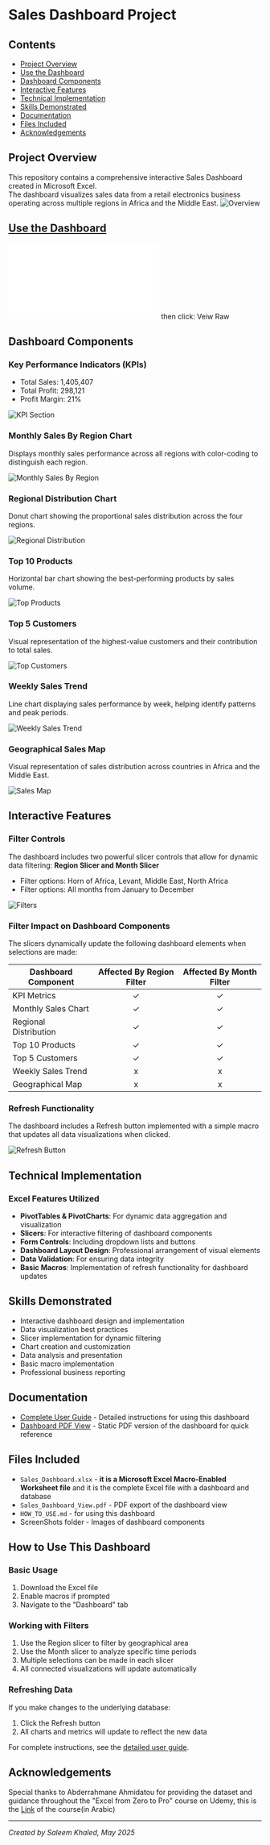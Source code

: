 # Sales Dashboard Project

## Contents
- [Project Overview](#project-overview)
- [Use the Dashboard](#)
- [Dashboard Components](#dashboard-components)
- [Interactive Features](#interactive-features)
- [Technical Implementation](#technical-implementation)
- [Skills Demonstrated](#skills-demonstrated)
- [Documentation](#documentation)
- [Files Included](#files-included)
- [Acknowledgements](#acknowledgements)

## Project Overview
This repository contains a comprehensive interactive Sales Dashboard created in Microsoft Excel.  
The dashboard visualizes sales data from a retail electronics business operating across multiple regions in Africa and the Middle East.
![Overview](ScreenShots/dashboard2.JPG)

## [Use the Dashboard](Sales%20Dashboard.xlsm)

![Use the Dashboard](Sales%20Dashboard.xlsm)  then click: Veiw Raw
## Dashboard Components

### Key Performance Indicators (KPIs)
- Total Sales: 1,405,407
- Total Profit: 298,121
- Profit Margin: 21%

![KPI Section](ScreenShots/KPI_section.JPG)

### Monthly Sales By Region Chart
Displays monthly sales performance across all regions with color-coding to distinguish each region.

![Monthly Sales By Region](ScreenShots/Refional_Components.JPG)

### Regional Distribution Chart
Donut chart showing the proportional sales distribution across the four regions.

![Regional Distribution](ScreenShots/Relgional_distribution_chart.JPG)

### Top 10 Products
Horizontal bar chart showing the best-performing products by sales volume.

![Top Products](ScreenShots/Top_products.JPG)

### Top 5 Customers
Visual representation of the highest-value customers and their contribution to total sales.

![Top Customers](ScreenShots/Top_Cutomers.JPG)

### Weekly Sales Trend
Line chart displaying sales performance by week, helping identify patterns and peak periods.

![Weekly Sales Trend](ScreenShots/Weekly_sales.JPG)

### Geographical Sales Map
Visual representation of sales distribution across countries in Africa and the Middle East.

![Sales Map](ScreenShots/Country_sales.JPG)

## Interactive Features

### Filter Controls
The dashboard includes two powerful slicer controls that allow for dynamic data filtering:
 **Region Slicer and Month Slicer**
   - Filter options: Horn of Africa, Levant, Middle East, North Africa
   - Filter options: All months from January to December
     
   ![Filters](ScreenShots/Filters.JPG)

### Filter Impact on Dashboard Components

The slicers dynamically update the following dashboard elements when selections are made:

| Dashboard Component | Affected By Region Filter | Affected By Month Filter |
|---------------------|:-------------------------:|:------------------------:|
| KPI Metrics         | ✓                         | ✓                        |
| Monthly Sales Chart | ✓                         | ✓                        |
| Regional Distribution| ✓                        | ✓                        |
| Top 10 Products     | ✓                         | ✓                        |
| Top 5 Customers     | ✓                         | ✓                        |
| Weekly Sales Trend  | x                         | x                        |
| Geographical Map    | x                         | x                        |

### Refresh Functionality
The dashboard includes a Refresh button implemented with a simple macro that updates all data visualizations when clicked.

![Refresh Button](ScreenShots/Refresh_button.JPG)

## Technical Implementation

### Excel Features Utilized
- **PivotTables & PivotCharts**: For dynamic data aggregation and visualization
- **Slicers**: For interactive filtering of dashboard components
- **Form Controls**: Including dropdown lists and buttons
- **Dashboard Layout Design**: Professional arrangement of visual elements
- **Data Validation**: For ensuring data integrity
- **Basic Macros**: Implementation of refresh functionality for dashboard updates

## Skills Demonstrated
- Interactive dashboard design and implementation
- Data visualization best practices
- Slicer implementation for dynamic filtering
- Chart creation and customization
- Data analysis and presentation
- Basic macro implementation
- Professional business reporting

## Documentation
- [Complete User Guide](HOW_TO_USE.md) - Detailed instructions for using this dashboard
- [Dashboard PDF View](Sales_Dashboard_veiw.pdf) - Static PDF version of the dashboard for quick reference

## Files Included
- `Sales_Dashboard.xlsx` - **it is a Microsoft Excel Macro-Enabled Worksheet file** and it is the complete Excel file with a dashboard and database
- `Sales_Dashboard_View.pdf` - PDF export of the dashboard view
- `HOW_TO_USE.md` - for using this dashboard
- ScreenShots folder - Images of dashboard components

## How to Use This Dashboard

### Basic Usage
1. Download the Excel file
2. Enable macros if prompted
3. Navigate to the "Dashboard" tab

### Working with Filters
1. Use the Region slicer to filter by geographical area
2. Use the Month slicer to analyze specific time periods
3. Multiple selections can be made in each slicer
4. All connected visualizations will update automatically

### Refreshing Data
If you make changes to the underlying database:
1. Click the Refresh button
2. All charts and metrics will update to reflect the new data

For complete instructions, see the [detailed user guide](HOW_TO_USE.md).

## Acknowledgements
Special thanks to Abderrahmane Ahmidatou for providing the dataset and guidance throughout the "Excel from Zero to Pro" course on Udemy, this is the [Link](https://www.udemy.com/course/excel-from-zero-to-pro/?couponCode=CP130525) of the course(in Arabic)

---
*Created by Saleem Khaled, May 2025*
